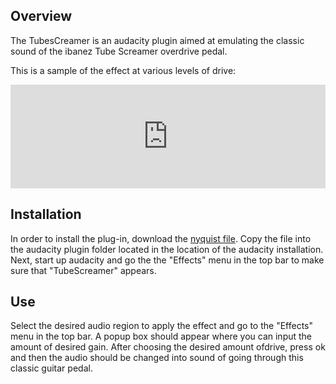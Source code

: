 
## Overview
The TubesCreamer is an audacity plugin aimed at emulating the classic
sound of the ibanez Tube Screamer overdrive pedal. 

This is a sample of the effect at various levels of drive:
<iframe width="100%" height="166" scrolling="no" frameborder="no" src="http://w.soundcloud.com/player/?url=http%3A%2F%2Fapi.soundcloud.com%2Ftracks%2F41517682&show_artwork=true">test</iframe>


## Installation
In order to install the plug-in, download the [nyquist file](#). Copy
the file into the audacity plugin folder located in the location of the
audacity installation. Next, start up audacity and go the the "Effects"
menu in the top bar to make sure that "TubeScreamer" appears. 

## Use
Select the desired audio region to apply the effect and go to the
"Effects" menu in the top bar. A popup box should appear where you can
input the amount of desired gain. After choosing the desired amount
ofdrive, press ok and then the audio should be changed into sound of
going through this classic guitar pedal.


